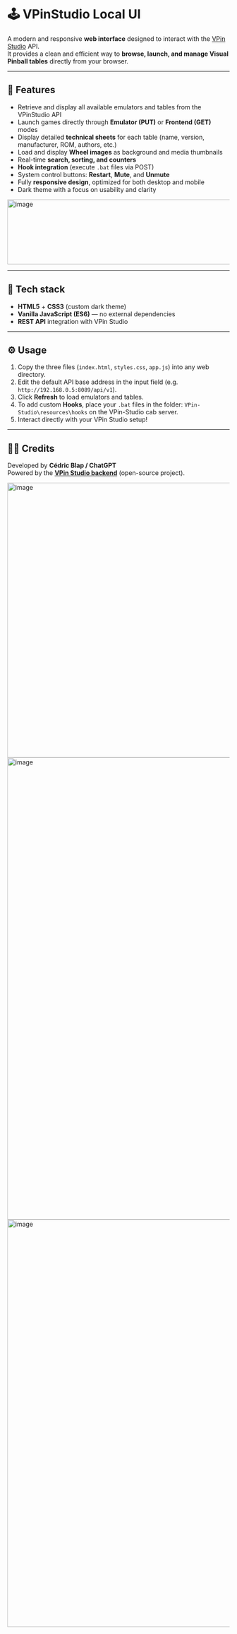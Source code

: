 # 🕹️ VPinStudio Local UI

A modern and responsive **web interface** designed to interact with the [VPin Studio](https://github.com/syd711/vpin-studio) API.  
It provides a clean and efficient way to **browse, launch, and manage Visual Pinball tables** directly from your browser.

---

## 🚀 Features
- Retrieve and display all available emulators and tables from the VPinStudio API  
- Launch games directly through **Emulator (PUT)** or **Frontend (GET)** modes  
- Display detailed **technical sheets** for each table (name, version, manufacturer, ROM, authors, etc.)  
- Load and display **Wheel images** as background and media thumbnails  
- Real-time **search, sorting, and counters**  
- **Hook integration** (execute `.bat` files via POST)  
- System control buttons: **Restart**, **Mute**, and **Unmute**  
- Fully **responsive design**, optimized for both desktop and mobile  
- Dark theme with a focus on usability and clarity
  
<img width="703" height="147" alt="image" src="https://github.com/user-attachments/assets/a4570e57-fa86-4c58-8836-1a61e8f54ef3" />


---

## 🧩 Tech stack
- **HTML5** + **CSS3** (custom dark theme)  
- **Vanilla JavaScript (ES6)** — no external dependencies  
- **REST API** integration with VPin Studio  

---

## ⚙️ Usage
1. Copy the three files (`index.html`, `styles.css`, `app.js`) into any web directory.  
2. Edit the default API base address in the input field (e.g. `http://192.168.0.5:8089/api/v1`).  
3. Click **Refresh** to load emulators and tables.  
4. To add custom **Hooks**, place your `.bat` files in the folder: `VPin-Studio\resources\hooks` on the VPin-Studio cab server.
5. Interact directly with your VPin Studio setup!

---

## 👨‍💻 Credits
Developed by **Cédric Blap / ChatGPT**  
Powered by the **[VPin Studio backend](https://github.com/syd711/vpin-studio)** (open-source project).  

<img width="706" height="623" alt="image" src="https://github.com/user-attachments/assets/9d760d42-6ceb-4816-a065-e921e027f70d" />
<img width="704" height="1047" alt="image" src="https://github.com/user-attachments/assets/cdcd28a1-b6c0-423a-8a92-63c937945392" />
<img width="714" height="924" alt="image" src="https://github.com/user-attachments/assets/addd7ea0-4406-4e65-bb3d-96ab03e69d4a" />

